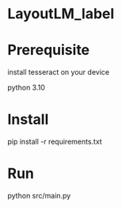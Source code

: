 # LayoutLM_label

# Prerequisite
install tesseract on your device

python 3.10


# Install

pip install -r requirements.txt

# Run

python src/main.py




